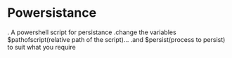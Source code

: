 # Powersistance

. A powershell script for persistance
.change the variables $pathofscript(relative path of the script)...
.and $persist(process to persist) to suit what you require
